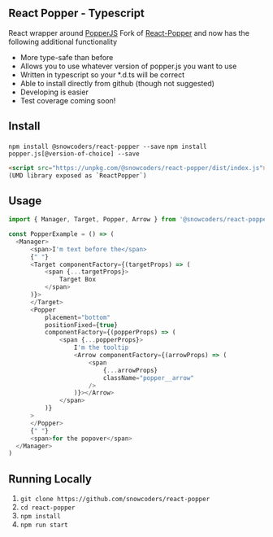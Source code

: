 ## React Popper - Typescript

React wrapper around [PopperJS](https://github.com/FezVrasta/popper.js/)
Fork of [React-Popper](https://github.com/souporserious/react-popper) and now has the following additional functionality
 - More type-safe than before
 - Allows you to use whatever version of popper.js you want to use
 - Written in typescript so your *.d.ts will be correct
 - Able to install directly from github (though not suggested)
 - Developing is easier
 - Test coverage coming soon!

## Install

`npm install @snowcoders/react-popper --save`
`npm install popper.js[@version-of-choice] --save`

```html
<script src="https://unpkg.com/@snowcoders/react-popper/dist/index.js"></script>
(UMD library exposed as `ReactPopper`)
```

## Usage

```js
import { Manager, Target, Popper, Arrow } from '@snowcoders/react-popper'

const PopperExample = () => (
  <Manager>
      <span>I'm text before the</span>
      {" "}
      <Target componentFactory={(targetProps) => (
          <span {...targetProps}>
              Target Box
          </span>
      )}>
      </Target>
      <Popper
          placement="bottom"
          positionFixed={true}
          componentFactory={(popperProps) => (
              <span {...popperProps}>
                  I'm the tooltip
                  <Arrow componentFactory={(arrowProps) => (
                      <span
                          {...arrowProps}
                          className="popper__arrow"
                      />
                  )}></Arrow>
              </span>
          )}
      >
      </Popper>
      {" "}
      <span>for the popover</span>
  </Manager>
)
```

## Running Locally

1. `git clone https://github.com/snowcoders/react-popper`
1. `cd react-popper`
1. `npm install`
1. `npm run start`
